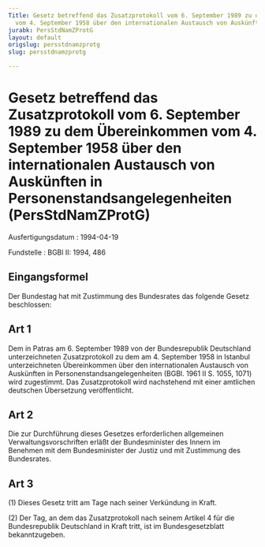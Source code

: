 ```yaml
---
Title: Gesetz betreffend das Zusatzprotokoll vom 6. September 1989 zu dem Übereinkommen
  vom 4. September 1958 über den internationalen Austausch von Auskünften in Personenstandsangelegenheiten
jurabk: PersStdNamZProtG
layout: default
origslug: persstdnamzprotg
slug: persstdnamzprotg

---
```


# Gesetz betreffend das Zusatzprotokoll vom 6. September 1989 zu dem Übereinkommen vom 4. September 1958 über den internationalen Austausch von Auskünften in Personenstandsangelegenheiten (PersStdNamZProtG)

Ausfertigungsdatum
:   1994-04-19

Fundstelle
:   BGBl II: 1994, 486



## Eingangsformel

Der Bundestag hat mit Zustimmung des Bundesrates das folgende Gesetz
beschlossen:


## Art 1

Dem in Patras am 6. September 1989 von der Bundesrepublik Deutschland
unterzeichneten Zusatzprotokoll zu dem am 4. September 1958 in
Istanbul unterzeichneten Übereinkommen über den internationalen
Austausch von Auskünften in Personenstandsangelegenheiten (BGBl. 1961
II S. 1055, 1071) wird zugestimmt. Das Zusatzprotokoll wird
nachstehend mit einer amtlichen deutschen Übersetzung veröffentlicht.


## Art 2

Die zur Durchführung dieses Gesetzes erforderlichen allgemeinen
Verwaltungsvorschriften erläßt der Bundesminister des Innern im
Benehmen mit dem Bundesminister der Justiz und mit Zustimmung des
Bundesrates.


## Art 3

(1) Dieses Gesetz tritt am Tage nach seiner Verkündung in Kraft.

(2) Der Tag, an dem das Zusatzprotokoll nach seinem Artikel 4 für die
Bundesrepublik Deutschland in Kraft tritt, ist im Bundesgesetzblatt
bekanntzugeben.

